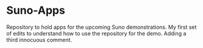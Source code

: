 # Suno-Apps
Repository to hold apps for the upcoming Suno demonstrations.
My first set of edits to understand how to use the repository for the demo.
Adding a third innocuous comment.
